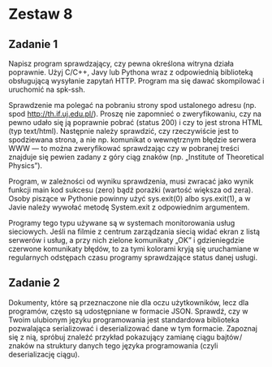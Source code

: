 # Zestaw 8

## Zadanie 1
Napisz program sprawdzający, czy pewna określona witryna działa poprawnie. Użyj C/C++, Javy lub Pythona wraz z odpowiednią biblioteką obsługującą wysyłanie zapytań HTTP. Program ma się dawać skompilować i uruchomić na spk-ssh.

Sprawdzenie ma polegać na pobraniu strony spod ustalonego adresu (np. spod http://th.if.uj.edu.pl/). Proszę nie zapomnieć o zweryfikowaniu, czy na pewno udało się ją poprawnie pobrać (status 200) i czy to jest strona HTML (typ text/html). Następnie należy sprawdzić, czy rzeczywiście jest to spodziewana strona, a nie np. komunikat o wewnętrznym błędzie serwera WWW — to można zweryfikować sprawdzając czy w pobranej treści znajduje się pewien zadany z góry ciąg znaków (np. „Institute of Theoretical Physics”).

Program, w zależności od wyniku sprawdzenia, musi zwracać jako wynik funkcji main kod sukcesu (zero) bądź porażki (wartość większa od zera). Osoby piszące w Pythonie powinny użyć sys.exit(0) albo sys.exit(1), a w Javie należy wywołać metodę System.exit z odpowiednim argumentem.

Programy tego typu używane są w systemach monitorowania usług sieciowych. Jeśli na filmie z centrum zarządzania siecią widać ekran z listą serwerów i usług, a przy nich zielone komunikaty „OK” i gdzieniegdzie czerwone komunikaty błędów, to za tymi kolorami kryją się uruchamiane w regularnych odstępach czasu programy sprawdzające status danej usługi.

## Zadanie 2
Dokumenty, które są przeznaczone nie dla oczu użytkowników, lecz dla programów, często są udostępniane w formacie JSON. Sprawdź, czy w Twoim ulubionym języku programowania jest standardowa biblioteka pozwalająca serializować i deserializować dane w tym formacie. Zapoznaj się z nią, spróbuj znaleźć przykład pokazujący zamianę ciągu bajtów / znaków na struktury danych tego języka programowania (czyli deserializację ciągu).